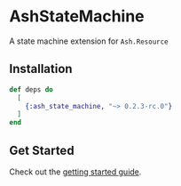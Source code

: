 # AshStateMachine

A state machine extension for `Ash.Resource`

## Installation

```elixir
def deps do
  [
    {:ash_state_machine, "~> 0.2.3-rc.0"}
  ]
end
```

## Get Started

Check out the [getting started guide](/documentation/tutorials/get-started-with-state-machines.md).
